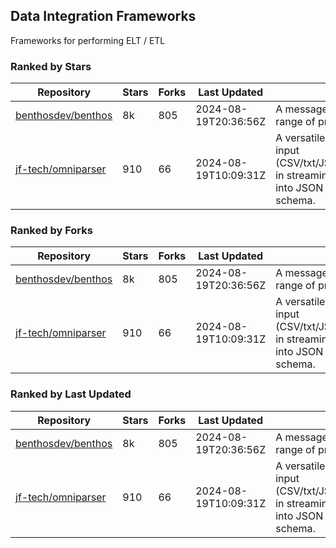 ## Data Integration Frameworks

Frameworks for performing ELT / ETL

### Ranked by Stars

| Repository | Stars | Forks | Last Updated | Description | 
|------------|-------|-------|--------------|-------------|
| [benthosdev/benthos](https://github.com/benthosdev/benthos) | 8k | 805 | 2024-08-19T20:36:56Z |  A message streaming bridge between a range of protocols. |
| [jf-tech/omniparser](https://github.com/jf-tech/omniparser) | 910 | 66 | 2024-08-19T10:09:31Z |  A versatile ETL library that parses text input (CSV/txt/JSON/XML/EDI/X12/EDIFACT/etc) in streaming fashion and transforms data into JSON output using data-driven schema. |

### Ranked by Forks

| Repository | Stars | Forks | Last Updated | Description | 
|------------|-------|-------|--------------|-------------|
| [benthosdev/benthos](https://github.com/benthosdev/benthos) | 8k | 805 | 2024-08-19T20:36:56Z |  A message streaming bridge between a range of protocols. |
| [jf-tech/omniparser](https://github.com/jf-tech/omniparser) | 910 | 66 | 2024-08-19T10:09:31Z |  A versatile ETL library that parses text input (CSV/txt/JSON/XML/EDI/X12/EDIFACT/etc) in streaming fashion and transforms data into JSON output using data-driven schema. |

### Ranked by Last Updated

| Repository | Stars | Forks | Last Updated | Description | 
|------------|-------|-------|--------------|-------------|
| [benthosdev/benthos](https://github.com/benthosdev/benthos) | 8k | 805 | 2024-08-19T20:36:56Z |  A message streaming bridge between a range of protocols. |
| [jf-tech/omniparser](https://github.com/jf-tech/omniparser) | 910 | 66 | 2024-08-19T10:09:31Z |  A versatile ETL library that parses text input (CSV/txt/JSON/XML/EDI/X12/EDIFACT/etc) in streaming fashion and transforms data into JSON output using data-driven schema. |

